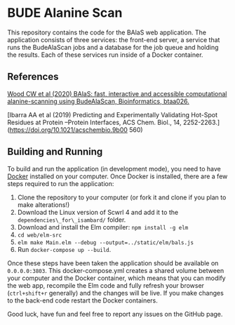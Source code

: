 # BUDE Alanine Scan

This repository contains the code for the BAlaS web application. The application
consists of three services: the front-end server, a service that runs the BudeAlaScan
jobs and a database for the job queue and holding the results. Each of these services
run inside of a Docker container.

## References

[Wood CW et al (2020) BAlaS: fast, interactive and accessible computational alanine-scanning 
using BudeAlaScan, Bioinformatics, btaa026.](https://doi.org/10.1093/bioinformatics/btaa026)

[Ibarra AA et al (2019) Predicting and Experimentally Validating Hot-Spot Residues at Protein
–Protein Interfaces, ACS Chem. Biol., 14, 2252-2263.](https://doi.org/10.1021/acschembio.9b00
560)

## Building and Running

To build and run the application (in development mode), you need to have
[Docker](https://www.docker.com/) installed on your computer. Once Docker is installed,
there are a few steps required to run the application:

1. Clone the repository to your computer (or fork it and clone if you plan to make
   alterations!)
1. Download the Linux version of Scwrl 4 and add it to the `dependencies\_for\_isambard/`
   folder.
1. Download and install the Elm compiler: `npm install -g elm`
1. `cd web/elm-src`
1. `elm make Main.elm --debug --output=../static/elm/bals.js`
1. Run `docker-compose up --build`.

Once these steps have been taken the application should be available on `0.0.0.0:3803`.
This docker-compose.yml creates a shared volume between your computer and the Docker
container, which means that you can modify the web app, recompile the Elm code and fully
refresh your browser (`ctrl+shift+r` generally) and the changes will be live. If you
make changes to the back-end code restart the Docker containers.

Good luck, have fun and feel free to report any issues on the GitHub page.

